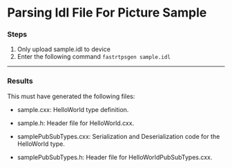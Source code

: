 # Parsing Idl File For Picture Sample

### Steps

1. Only upload sample.idl to device
2. Enter the following command ```fastrtpsgen sample.idl```

***

### Results

This must have generated the following files:

- sample.cxx: HelloWorld type definition.

- sample.h: Header file for HelloWorld.cxx.

- samplePubSubTypes.cxx: Serialization and Deserialization code for the HelloWorld type.

- samplePubSubTypes.h: Header file for HelloWorldPubSubTypes.cxx.
